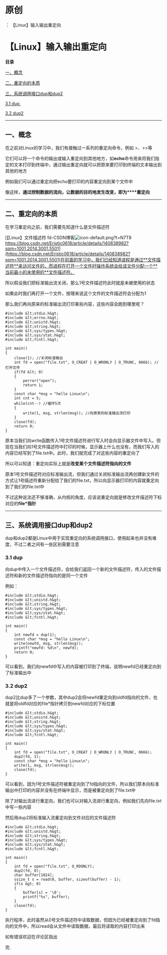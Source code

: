 # 原创
：  【Linux】输入输出重定向

# 【Linux】输入输出重定向

**目录**

[一、概念](#%E4%B8%80%E3%80%81%E6%A6%82%E5%BF%B5)

[二、重定向的本质](#%E4%BA%8C%E3%80%81%E9%87%8D%E5%AE%9A%E5%90%91%E7%9A%84%E6%9C%AC%E8%B4%A8)

[三、系统调用接口dup和dup2](#%E4%B8%89%E3%80%81%E7%B3%BB%E7%BB%9F%E8%B0%83%E7%94%A8%E6%8E%A5%E5%8F%A3dup%E5%92%8Cdup2)

[3.1 dup ](#3.1%20dup%C2%A0)

[3.2 dup2](#3.2%20dup2)

---


## 一、概念

在之前对Linux的学习中，我们有接触过一系列的重定向命令，例如 &gt;、&gt;&gt;等

它们可以将一个命令的输出或输入重定向到其他地方，如**echo**命令用来将我们指定的文本打印到终端中，通过输出重定向就可以把原来要打印到终端的文本输出到其他的地方

例如我们可以通过重定向把echo要打印的内容重定向到某个文件中

像这样，**通过控制数据的流向，让数据的目的地发生改变，即为****重定向**

---


## 二、重定向的本质

在学习重定向之前，我们需要先知道什么是文件描述符

[【Linux】文件描述符 fd-CSDN博客<img alt="icon-default.png?t=N7T8" src="https://i-blog.csdnimg.cn/blog_migrate/003a2ce7eb50c2e24a8c624c260c5930.png"/>https://blog.csdn.net/Eristic0618/article/details/140838982?spm=1001.2014.3001.5501](https://blog.csdn.net/Eristic0618/article/details/140838982?spm=1001.2014.3001.5501)在前面的学习中，我们已经知道进程是通过**文件描述符**来访问文件的，而进程在打开一个文件时操作系统会给该文件分配一个**当前最小的未使用的**文件描述符。

所以假设我们把标准输出流关闭，那么1号文件描述符此时就是未被使用的状态

如果此时我们再打开一个文件，按理来说这个文件的文件描述符会分配为1

那么我们再向原来的标准输出流打印某些内容，这些内容会跑到哪里呢？

```
#include &lt;stdio.h&gt;
#include &lt;errno.h&gt;
#include &lt;unistd.h&gt;
#include &lt;string.h&gt;
#include &lt;sys/types.h&gt;
#include &lt;sys/stat.h&gt;
#include &lt;fcntl.h&gt;

int main()
{
    close(1); //关闭标准输出
    int fd = open("file.txt", O_CREAT | O_WRONLY | O_TRUNC, 0666); //打开文件
    if(fd &lt; 0)
    {
        perror("open");
        return 1;
    }
    const char *msg = "hello Linux\n";
    int cnt = 5;
    while(cnt--) //循环5次
    {
        write(1, msg, strlen(msg)); //向原来的标准输出流打印
    }
    close(fd);
    return 0;
}
```

原本当我们向write函数传入1号文件描述符进行写入时会向显示器文件中写入。但现在当我们向1号文件描述符中打印的时候，显示器上什么也没有，而我们写入的内容已经写到了file.txt中。此时，我们就完成了对这些内容的重定向了

所以可以知道：重定向实际上就是**改变某个文件描述符指向的文件**

原本1号文件描述符对应标准输出流，但我们通过关闭标准输出流再创建新文件的方式让1号描述符重新分配给了我们的file.txt，所以向显示器打印的内容就重定向到了我们的file.txt中 

不过这种说法还不够准确，从内核的角度，应该说重定向就是修改文件描述符下标对应的**file*指针**

---


## 三、系统调用接口dup和dup2

dup和dup2都是Linux中用于实现重定向的系统调用接口，使用起来也并没有难度，不过二者之间有一些区别需要注意

### 3.1 dup 

向dup中传入一个文件描述符，会给我们返回一个新的文件描述符，传入的文件描述符和新的文件描述符指向的是同一个文件

例如：

```
#include &lt;stdio.h&gt;
#include &lt;unistd.h&gt;
#include &lt;string.h&gt;
#include &lt;sys/types.h&gt;
#include &lt;sys/stat.h&gt;
#include &lt;fcntl.h&gt;

int main()
{
    int newfd = dup(1);
    const char *msg = "hello Linux\n";
    write(newfd, msg, strlen(msg));
    printf("newfd: %d\n", newfd);
    return 0;
}

```

可以看到，我们向newfd中写入的内容被打印到了终端，说明newfd已经重定向到了标准输出中

### 3.2 dup2

dup2比dup多了一个参数，其中dup2会将newfd重定向到oldfd指向的文件，也就是将oldfd对应的file*指针拷贝到newfd对应的下标位置

```
#include &lt;stdio.h&gt;
#include &lt;unistd.h&gt;
#include &lt;string.h&gt;
#include &lt;sys/types.h&gt;
#include &lt;sys/stat.h&gt;
#include &lt;fcntl.h&gt;

int main()
{
    int fd = open("file.txt", O_CREAT | O_WRONLY | O_TRUNC, 0666);
    dup2(fd, 1);
    const char *msg = "hello Linux\n";
    write(1, msg, strlen(msg));
    close(fd);
}
```

可以看到，因为1号文件描述符被重定向到了fd指向的文件，所以我们原本向标准输出中打印的内容并没有在终端中显示，而是被重定向到了file.txt中

除了对输出流进行重定向，我们也可以对输入流进行重定向，例如我们先向file.txt中写一些内容

然后用dup2将标准输入流重定向到文件对应的文件描述符

```
#include &lt;stdio.h&gt;
#include &lt;unistd.h&gt;
#include &lt;string.h&gt;
#include &lt;sys/types.h&gt;
#include &lt;sys/stat.h&gt;
#include &lt;fcntl.h&gt;

int main()
{
    int fd = open("file.txt", O_RDONLY);
    dup2(fd, 0);
    char buffer[1024];
    ssize_t s = read(0, buffer, sizeof(buffer) - 1);
    if(s &gt; 0)
    {
        buffer[s] = '\0';
        printf("%s", buffer);
    }
    close(fd);
}
```

执行程序，此时虽然从0号文件描述符中读取数据，但因为已经被重定向到了fd指向的文件中，所以read会从文件中读取数据，最后将读取的内容打印出来

如有错误欢迎在评论区指出

完.
